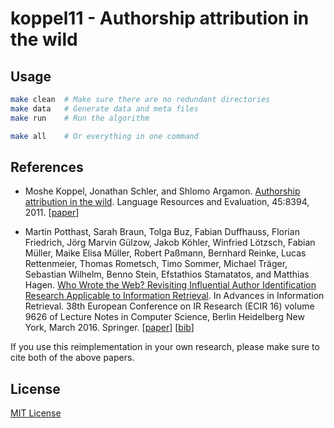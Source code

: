 # koppel11 - Authorship attribution in the wild

## Usage

```sh
make clean  # Make sure there are no redundant directories
make data   # Generate data and meta files
make run    # Run the algorithm

make all    # Or everything in one command
```

## References

- Moshe Koppel, Jonathan Schler, and Shlomo Argamon. [Authorship attribution in the wild](https://www.researchgate.net/profile/Moshe_Koppel/publication/220147732_Authorship_attribution_in_the_wild/links/0deec52fd3fd6b60b3000000.pdf). Language Resources and Evaluation, 45:8394, 2011. [[paper](https://www.researchgate.net/profile/Moshe_Koppel/publication/220147732_Authorship_attribution_in_the_wild/links/0deec52fd3fd6b60b3000000.pdf)]

- Martin Potthast, Sarah Braun, Tolga Buz, Fabian Duffhauss, Florian Friedrich, Jörg Marvin Gülzow, Jakob Köhler, Winfried Lötzsch, Fabian Müller, Maike Elisa Müller, Robert Paßmann, Bernhard Reinke, Lucas Rettenmeier, Thomas Rometsch, Timo Sommer, Michael Träger, Sebastian Wilhelm, Benno Stein, Efstathios Stamatatos, and Matthias Hagen. [Who Wrote the Web? Revisiting Influential Author Identification Research Applicable to Information Retrieval](http://www.uni-weimar.de/medien/webis/publications/papers/stein_2016d.pdf). In Advances in Information Retrieval. 38th European Conference on IR Research (ECIR 16) volume 9626 of Lecture Notes in Computer Science, Berlin Heidelberg New York, March 2016. Springer. [[paper](http://www.uni-weimar.de/medien/webis/publications/papers/stein_2016d.pdf)] [[bib](http://www.uni-weimar.de/medien/webis/publications/bibentries.php?bibkey=stein_2016d)]

If you use this reimplementation in your own research, please make sure to cite both of the above papers.

## License

[MIT License](../LICENSE)
